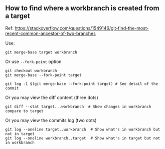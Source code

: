 ## How to find where a workbranch is created from a target

Ref: https://stackoverflow.com/questions/1549146/git-find-the-most-recent-common-ancestor-of-two-branches

Use:

    git merge-base target workbranch

Or use `--fork-point` option

    git checkout workbranch
    git merge-base --fork-point target
    
    git log -1 $(git merge-base --fork-point target) # See detail of the commit 

Or you may view the diff content (three dots)
    
    git diff --stat target...workbranch  # Show changes in workbranch compare to target

Or you may view the commits log (two dots)

    git log --oneline target..workbranch  # Show what's in workbranch but not in target
    git log --oneline workbranch..target  # Show what's in target but not in workbranch
